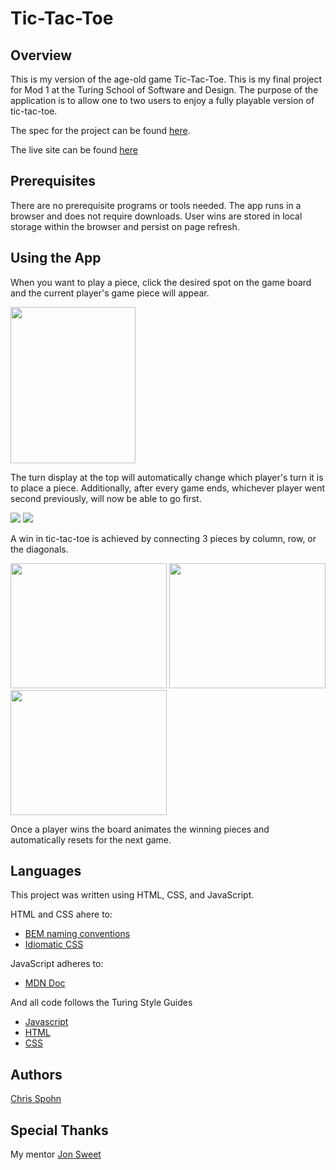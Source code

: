 # Tic-Tac-Toe

## Overview

This is my version of the age-old game Tic-Tac-Toe. This is my final project for Mod 1 at the Turing School of Software and Design. The purpose of the application is to allow one to two users to enjoy a fully playable version of tic-tac-toe. 

The spec for the project can be found [here](https://frontend.turing.io/projects/module-1/tic-tac-toe-solo.html).

The live site can be found [here](https://cjspohn.github.io/tic-tac-toe/)

## Prerequisites

There are no prerequisite programs or tools needed. The app runs in a browser and does not require downloads. User wins are stored in local storage within the browser and persist on page refresh.

## Using the App

When you want to play a piece, click the desired spot on the game board and the current player's game piece will appear. 

<img src="https://user-images.githubusercontent.com/69563078/98718707-0303cf00-234c-11eb-8a3b-c724373b5069.png" width="200" height="250">

The turn display at the top will automatically change which player's turn it is to place a piece. Additionally, after every game ends, whichever player went second previously, will now be able to go first. 

<img src="https://user-images.githubusercontent.com/69563078/98718783-1f077080-234c-11eb-9394-7406cd2a3aeb.png">

<img src="https://user-images.githubusercontent.com/69563078/98718793-229af780-234c-11eb-8f93-dc169432bb66.png">

A win in tic-tac-toe is achieved by connecting 3 pieces by column, row, or the diagonals.

<img src="https://user-images.githubusercontent.com/69563078/98718866-3b0b1200-234c-11eb-9505-4dcf06104241.png" width="250" height="200">
<img src="https://user-images.githubusercontent.com/69563078/98718870-3cd4d580-234c-11eb-9f36-13fc0ecec84a.png" width="250" height="200">
<img src="https://user-images.githubusercontent.com/69563078/98718881-3e9e9900-234c-11eb-8157-5fad0c186af9.png" width="250" height="200">

Once a player wins the board animates the winning pieces and automatically resets for the next game. 

## Languages

This project was written using HTML, CSS, and JavaScript. 

HTML and CSS ahere to:
* [BEM naming conventions](http://getbem.com/naming/)
* [Idiomatic CSS](https://github.com/necolas/idiomatic-css)

JavaScript adheres to:
* [MDN Doc](https://developer.mozilla.org/en-US/)

And all code follows the Turing Style Guides
* [Javascript](https://github.com/turingschool-examples/javascript)
* [HTML](https://github.com/turingschool-examples/html)
* [CSS](https://github.com/turingschool-examples/css)

## Authors

[Chris Spohn](https://github.com/CJSpohn)

## Special Thanks

My mentor [Jon Sweet](https://github.com/JSweet314)
